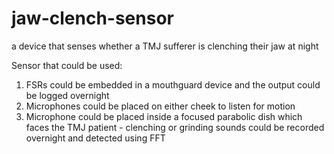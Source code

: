 # jaw-clench-sensor
a device that senses whether a TMJ sufferer is clenching their jaw at night

Sensor that could be used:
1. FSRs could be embedded in a mouthguard device and the output could be logged overnight
2. Microphones could be placed on either cheek to listen for motion
3. Microphone could be placed inside a focused parabolic dish which faces the TMJ patient - clenching or grinding sounds could be recorded overnight and detected using FFT
